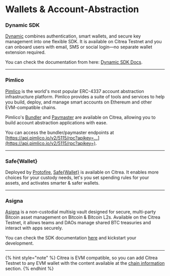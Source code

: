 # Wallets & Account‑Abstraction

### Dynamic SDK  
[Dynamic](https://www.dynamic.xyz) combines authentication, smart wallets, and secure key management into one flexible SDK. It is available on Citrea Testnet and you can onboard users with email, SMS or social login—no separate wallet extension required.

You can check the documentation from here: [Dynamic SDK Docs](https://www.dynamic.xyz/docs/introduction/welcome).

---

### Pimlico  

[Pimlico](https://pimlico.io/) is the world's most popular ERC-4337 account abstraction infrastructure platform. Pimlico provides a suite of tools and services to help you build, deploy, and manage smart accounts on Ethereum and other EVM-compatible chains.

Pimlico's [Bundler](https://docs.pimlico.io/references/bundler) and [Paymaster](https://docs.pimlico.io/references/paymaster) are available on Citrea, allowing you to build account abstraction applications with ease.

You can access the bundler/paymaster endpoints at [https://api.pimlico.io/v2/5115/rpc?apikey=...](https://api.pimlico.io/v2/5115/rpc?apikey=).

---

### Safe{Wallet}  
Deployed by [Protofire](https://www.protofire.io), [Safe{Wallet}](https://safe.citrea.xyz) is available on Citrea. It enables more choices for your custody needs, let's you set spending rules for your assets, and activates smarter & safer wallets.

---

### Asigna

[Asigna](https://www.asigna.io/) is a non-custodial multisig vault designed for secure, multi-party Bitcoin asset management on Bitcoin \& Bitcoin L2s. Available on the Citrea Testnet, it allows teams and DAOs manage shared BTC treasuries and interact with apps securely.

You can check the SDK documentation [here](https://asigna.gitbook.io/asigna/developers/multisig-sdk/evm-sdk) and kickstart your development.

---

{% hint style="note" %}
Citrea is EVM compatible, so you can add Citrea Testnet to any EVM wallet with the content available at the [chain information](/developer-documentation/chain-information.md) section.
{% endhint %}

